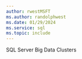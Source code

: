```yaml
---
author: rwestMSFT
ms.author: randolphwest
ms.date: 01/29/2024
ms.service: sql
ms.topic: include
---
```

SQL Server Big Data Clusters
